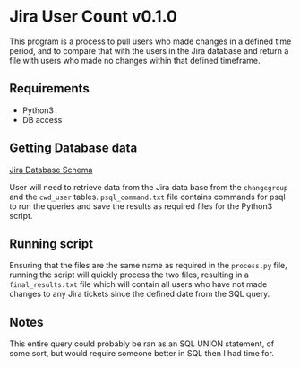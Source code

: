 # Jira User Count v0.1.0

This program is a process to pull users who made changes in a defined time
period, and to compare that with the users in the Jira database and return
a file with users who made no changes within that defined timeframe.

## Requirements
* Python3
* DB access

## Getting Database data
[Jira Database Schema](https://developer.atlassian.com/server/jira/platform/database-schema)

User will need to retrieve data from the Jira data base from the `changegroup`
and the `cwd_user` tables.
`psql_command.txt` file contains commands for psql to run the queries and
save the results as required files for the Python3 script.

## Running script
Ensuring that the files are the same name as required in the `process.py`
file, running the script will quickly process the two files, resulting in
a `final_results.txt` file which will contain all users who have not made
changes to any Jira tickets since the defined date from the 
SQL query.

## Notes
This entire query could probably be ran as an SQL UNION statement, of some 
sort, but would require someone better in SQL then I had time for.